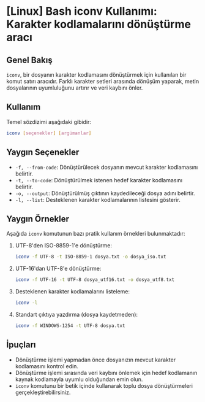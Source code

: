# [Linux] Bash iconv Kullanımı: Karakter kodlamalarını dönüştürme aracı

## Genel Bakış
`iconv`, bir dosyanın karakter kodlamasını dönüştürmek için kullanılan bir komut satırı aracıdır. Farklı karakter setleri arasında dönüşüm yaparak, metin dosyalarının uyumluluğunu artırır ve veri kaybını önler.

## Kullanım
Temel sözdizimi aşağıdaki gibidir:

```bash
iconv [seçenekler] [argümanlar]
```

## Yaygın Seçenekler
- `-f, --from-code`: Dönüştürülecek dosyanın mevcut karakter kodlamasını belirtir.
- `-t, --to-code`: Dönüştürülmek istenen hedef karakter kodlamasını belirtir.
- `-o, --output`: Dönüştürülmüş çıktının kaydedileceği dosya adını belirtir.
- `-l, --list`: Desteklenen karakter kodlamalarının listesini gösterir.

## Yaygın Örnekler
Aşağıda `iconv` komutunun bazı pratik kullanım örnekleri bulunmaktadır:

1. UTF-8'den ISO-8859-1'e dönüştürme:
   ```bash
   iconv -f UTF-8 -t ISO-8859-1 dosya.txt -o dosya_iso.txt
   ```

2. UTF-16'dan UTF-8'e dönüştürme:
   ```bash
   iconv -f UTF-16 -t UTF-8 dosya_utf16.txt -o dosya_utf8.txt
   ```

3. Desteklenen karakter kodlamalarını listeleme:
   ```bash
   iconv -l
   ```

4. Standart çıktıya yazdırma (dosya kaydetmeden):
   ```bash
   iconv -f WINDOWS-1254 -t UTF-8 dosya.txt
   ```

## İpuçları
- Dönüştürme işlemi yapmadan önce dosyanızın mevcut karakter kodlamasını kontrol edin.
- Dönüştürme işlemi sırasında veri kaybını önlemek için hedef kodlamanın kaynak kodlamayla uyumlu olduğundan emin olun.
- `iconv` komutunu bir betik içinde kullanarak toplu dosya dönüştürmeleri gerçekleştirebilirsiniz.